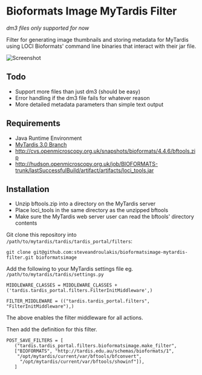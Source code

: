 Bioformats Image MyTardis Filter
===============================

_dm3 files only supported for now_

Filter for generating image thumbnails and storing metadata for MyTardis using LOCI Bioformats' command line binaries that interact with their jar file.

![Screenshot](https://dl.dropbox.com/u/172498/screenshots_host/bioformats-dm3.png)

## Todo
 - Support more files than just dm3 (should be easy)
 - Error handling if the dm3 file fails for whatever reason
 - More detailed metadata parameters than simple text output

## Requirements
 - Java Runtime Environment
 - [MyTardis 3.0 Branch](https://github.com/mytardis/mytardis/branches/3.0)
 - http://cvs.openmicroscopy.org.uk/snapshots/bioformats/4.4.6/bftools.zip
 - http://hudson.openmicroscopy.org.uk/job/BIOFORMATS-trunk/lastSuccessfulBuild/artifact/artifacts/loci_tools.jar

## Installation

 - Unzip bftools.zip into a directory on the MyTardis server
 - Place loci_tools in the same directory as the unzipped bftools
 - Make sure the MyTardis web server user can read the bftools' directory contents

Git clone this repository into `/path/to/mytardis/tardis/tardis_portal/filters`:
    
    git clone git@github.com:steveandroulakis/bioformatsimage-mytardis-filter.git bioformatsimage

Add the following to your MyTardis settings file eg. `/path/to/mytardis/tardis/settings.py`

```
MIDDLEWARE_CLASSES = MIDDLEWARE_CLASSES + ('tardis.tardis_portal.filters.FilterInitMiddleware',)

FILTER_MIDDLEWARE = (("tardis.tardis_portal.filters", "FilterInitMiddleware"),)
```

The above enables the filter middleware for all actions.

Then add the definition for this filter.

```
POST_SAVE_FILTERS = [
   ("tardis.tardis_portal.filters.bioformatsimage.make_filter",
   ["BIOFORMATS", "http://tardis.edu.au/schemas/bioformats/1",
    "/opt/mytardis/current/var/bftools/bfconvert",
     "/opt/mytardis/current/var/bftools/showinf"]),
   ]
```
